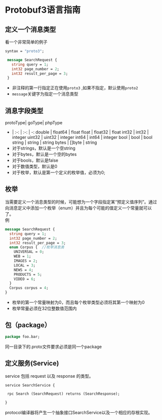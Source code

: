 # Protobuf3语言指南  
## 定义一个消息类型  
看一个非常简单的例子  
```protobuf
syntax = "proto3";

 message SearchRequest {
   string query = 1;
   int32 page_number = 2;
   int32 result_per_page = 3;
 }
```
- 非注释的第一行指定正在使用```proto3``` ,如果不指定，默认使用```proto2```   
- ```message```关键字为指定一个消息类型
## 消息字段类型
protoType| goType| phpType
- | :-: | :-: | -:
double | float64 | float
float | float32 | float
int32 | int32 | integer
uint32 | uint32 | integer
int64 | int64 | integer
bool | bool | bool
string | string | string
bytes | []byte | string
- 对于strings，默认是一个空string
- 对于bytes，默认是一个空的bytes
- 对于bools，默认是false
- 对于数值类型，默认是0
- 对于枚举，默认是第一个定义的枚举值，必须为0;

## 枚举
当需要定义一个消息类型的时候，可能想为一个字段指定某“预定义值序列”。通过向消息定义中添加一个枚举（enum）并且为每个可能的值定义一个常量就可以了。  
例  
```protobuf
message SearchRequest {
  string query = 1;
  int32 page_number = 2;
  int32 result_per_page = 3;
  enum Corpus {  //枚举消息类
    UNIVERSAL = 0;
    WEB = 1;
    IMAGES = 2;
    LOCAL = 3;
    NEWS = 4;
    PRODUCTS = 5;
    VIDEO = 6;
  }
  Corpus corpus = 4;
}
```
- 枚举的第一个常量映射为0，而且每个枚举类型必须将其第一个映射为0
- 枚举常量必须在32位整数值范围内
## 包（package）
```protobuf
package foo.bar;
```
同一目录下的.proto文件要求必须是同一个package
## 定义服务(Service)
 service 包括 request 以及 response 的类型。
 ```protobuf
service SearchService {

  rpc Search (SearchRequest) returns (SearchResponse);

}
 ```
 protocol编译器将产生一个抽象接口SearchService以及一个相应的存根实现。

